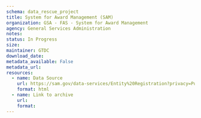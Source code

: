 ```yaml
---
schema: data_rescue_project 
title: System for Award Management (SAM)
organization: GSA - FAS - System for Award Management
agency: General Services Administration
notes: 
status: In Progress
size: 
maintainer: GTDC
download_date: 
metadata_available: False
metadata_url: 
resources:
  - name: Data Source
    url: https://sam.gov/data-services/Entity%20Registration?privacy=Public
    format: html
  - name: Link to archive
    url: 
    format: 
---
```

